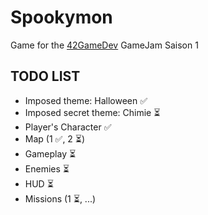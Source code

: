 # Spookymon

Game for the [42GameDev](https://42gamedev.fr) GameJam Saison 1

## TODO LIST

- Imposed theme: Halloween ✅
- Imposed secret theme: Chimie ⏳
- Player's Character ✅
- Map (1 ✅, 2 ⏳)
- Gameplay ⏳
- Enemies ⏳
- HUD ⏳
- Missions (1 ⏳, ...)
